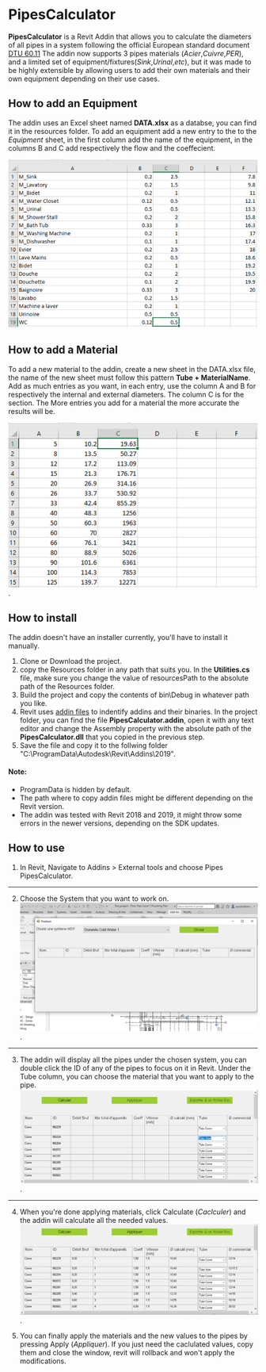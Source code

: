 # PipesCalculator

**PipesCalculator** is a Revit Addin that allows you to calculate the diameters of all pipes in a system following the official European standard document [DTU 60.11](http://ebetancheite.fr/assets/dtu-60-11-descentes-pluviales)
The addin now supports 3 pipes materials (*Acier*,*Cuivre*,*PER*), and a limited set of equipment/fixtures(*Sink*,*Urinal*,*etc*), but it was made to be highly extensible by allowing users to add their own materials and their own equipment depending on their use cases.

## How to add an Equipment
The addin uses an Excel sheet named **DATA.xlsx** as a databse, you can find it in the resources folder. To add an equipment add a new entry to the to the *Equipment* sheet, in the first column add the name of the equipment, in the columns B and C add respectively the flow and the coeffecient.

![](Readme%20Images/data_fixtures.PNG "Dafualt Equipments") 


## How to add a Material
To add a new material to the addin, create a new sheet in the DATA.xlsx file, the name of the new sheet must follow this pattern **Tube + MaterialName**. Add as much entries as you want, in each entry, use the column A and B for respectively the internal and external diameters. The column C is for the section. The More entries you add for a material the more accurate the results will be.

![](Readme%20Images/data_material_example.PNG "Tube Acier Example").


## How to install
The addin doesn't have an installer currently, you'll have to install it manually.
1. Clone or Download the project.
2. copy the Resources folder in any path that suits you. In the **Utilities.cs** file, make sure you change the value of resourcesPath to the absolute path of the Resources folder.
3. Build the project and copy the contents of bin\Debug in whatever path you like.
4. Revit uses [addin files](https://forums.autodesk.com/t5/revit-api-forum/revit-addin-file-locations-for-production-release-and-test-debug/td-p/6733987) to indentify addins and their binaries. In the project folder, you can find the file **PipesCalculator.addin**, open it with any text editor and change the Assembly property with the absolute path of the **PipesCalculator.dll** that you copied in the previous step.
5. Save the file and copy it to the follwing folder "C:\ProgramData\Autodesk\Revit\Addins\2019".

#### Note:
* ProgramData is hidden by default.
* The path where to copy addin files might be different depending on the Revit version.
* The addin was tested with Revit 2018 and 2019, it might throw some errors in the newer versions, depending on the SDK updates.

## How to use
1. In Revit, Navigate to Addins > External tools and choose Pipes PipesCalculator.
***
2. Choose the System that you want to work on.
![](Readme%20Images/UI1.PNG "Tube Acier Example").
***
3. The addin will display all the pipes under the chosen system, you can double click the ID of any of the pipes to focus on it in Revit.
Under the Tube column, you can choose the material that you want to apply to the pipe.
![](Readme%20Images/UI2.PNG "Tube Acier Example").
***
4. When you're done applying materials, click Calculate (*Caclculer*) and the addin will calculate all the needed values.
![](Readme%20Images/UI3.PNG "Tube Acier Example").

5. You can finally apply the materials and the new values to the pipes by pressing Apply (*Appliquer*). If you just need the caclulated values, copy them and close the window, revit will rollback and won't apply the modifications.

